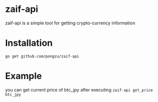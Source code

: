 # zaif-api
zaif-api is a simple tool for getting crypto-currency information

# Installation

```
go get github.com/pongzu/zaif-api
```

# Example

you can get current price of btc_jpy after executing `zaif-api get_price btc_jpy `


